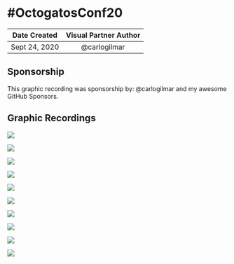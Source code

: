# #OctogatosConf20

| Date Created | Visual Partner Author |
| :----------: |:---------------------:|
| Sept 24, 2020 | @carlogilmar |

## Sponsorship

This graphic recording was sponsorship by: @carlogilmar and my awesome GitHub Sponsors.

## Graphic Recordings

![](https://res.cloudinary.com/carlogilmar/image/upload/v1601010126/Deliverables/OctogatosConfDay1/IMG_0109_k5g5ar.png)

![](https://res.cloudinary.com/carlogilmar/image/upload/v1601010124/Deliverables/OctogatosConfDay1/IMG_0113_mazxro.png)

![](https://res.cloudinary.com/carlogilmar/image/upload/v1601010126/Deliverables/OctogatosConfDay1/IMG_0115_kunjta.png)

![](https://res.cloudinary.com/carlogilmar/image/upload/v1601010124/Deliverables/OctogatosConfDay1/IMG_0114_ayjgf2.png)

![](https://res.cloudinary.com/carlogilmar/image/upload/v1601010125/Deliverables/OctogatosConfDay1/IMG_0110_fko9ki.png)

![](https://res.cloudinary.com/carlogilmar/image/upload/v1601057249/Deliverables/OctogatosConfDay1/IMG_0129_qblhrc.png)

![](https://res.cloudinary.com/carlogilmar/image/upload/v1601057248/Deliverables/OctogatosConfDay1/IMG_0128_vihhi2.png)

![](https://res.cloudinary.com/carlogilmar/image/upload/v1601010123/Deliverables/OctogatosConfDay1/IMG_0111_r1adoi.png)

![](https://res.cloudinary.com/carlogilmar/image/upload/v1601010142/Deliverables/OctogatosConfDay1/IMG_0112_p5sytw.png)

![](https://res.cloudinary.com/carlogilmar/image/upload/v1601057246/Deliverables/OctogatosConfDay1/IMG_0127_qvjlhx.png)
